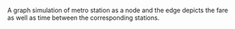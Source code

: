 A graph simulation of metro station as a node and the edge depicts the fare as well as time between the corresponding stations.
